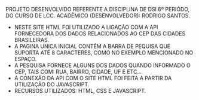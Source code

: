 PROJETO DESENVOLVIDO REFERENTE A DISCIPLINA DE DSI 6º PERIÓDO, DO CURSO DE LCC.
ACADÊMICO (DESENVOLVEDOR): RODRIGO SANTOS.

- NESTE SITE HTML FOI UTILIZADO A LIGAÇÃO COM A API FORNECEDORA DOS DADOS RELACIONADOS AO CEP DAS CIDADES BRASILEIRAS.
- A PAGINA UNICA INICIAL CONTÉM A BARRA DE PEQUISA QUE SUPORTA ATÉ 8 CARACTERES, COMO NO EXEMPLO MENCIONADO NO ESPAÇO.
- A PESQUISA FORNECE ALGUNS DOS DADOS QUANDO INFORMADO O CEP, TAIS COM: RUA, BAIRRO, CIDADE, UF E ETC...
- A CONEXÃO DA API COM O SITE HTML FOI FEITA A PARTIR DA UTILIZAÇÃO DO JAVASCRIPT.
- RECURSOS UTILIZADOS: HTML, CSS E JAVASCRIPT.
